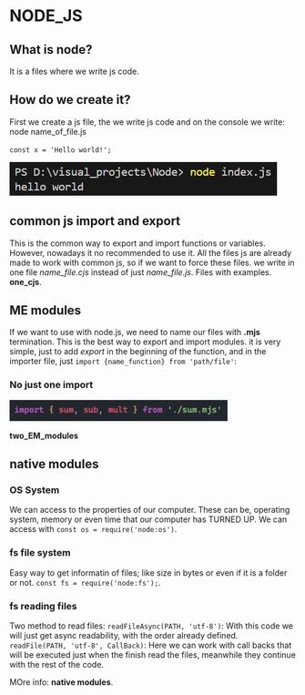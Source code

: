 # NODE_JS
## What is node? 
It is a files where we write js code.
## How do we create it?
First we create a js file, the we write js code and on the console we write: node  name_of_file.js

`const x = 'Hello world!';`

![](https://github.com/ElJulii/NODE_JS/blob/main/imgs/node_helloWorld.png)

## common js import and export 
This is the common way to export and import functions or variables. However, nowadays it no recommended to use it.
All the files js are already made to work with common js, so if we want to force these files. we write in one file *name_file.cjs* instead of just *name_file.js*. Files with examples.
**one_cjs**.

## ME modules
If we want to use with node.js, we need to name our files with **.mjs** termination. This is the best way to export and import modules. it is very simple, just to add *export* in the beginning of the function, and in the importer file, just `import {name_function} from 'path/file'`:

### No just one import

![](https://github.com/ElJulii/NODE_JS/blob/main/imgs/Screenshot%202024-10-15%20135443.png)

**two_EM_modules**
## native modules
### OS System
We can access to the properties of our computer. These can be, operating system, memory or even time that our computer has TURNED UP. We can access with `const os = require('node:os')`.

### fs file system
Easy way to get informatin of files; like size in bytes or even if it is a folder or not.
`const fs = require('node:fs');`.

### fs  reading files
Two method to read files:
`readFileAsync(PATH, 'utf-8')`: With this code we will just get async readability, with the order already defined.
`readFile(PATH, 'utf-8', CallBack)`: Here we can work with call backs that will be executed just when the finish read the files, meanwhile they continue with the rest of the code.

MOre info: **native modules**.

